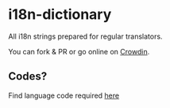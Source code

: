 # i18n-dictionary
All i18n strings prepared for regular translators.

You can fork & PR or go online on [Crowdin](https://crowdin.com/project/foxauth).

## Codes?

Find language code required [here](https://r12a.github.io/app-subtags/)